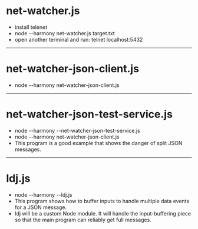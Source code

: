 # net-watcher.js
- install telenet
- node --harmony net-watcher.js target.txt
- open another terminal and run: telnet localhost:5432

-------------------------------------------------------------------------------

# net-watcher-json-client.js
- node --harmony net-watcher-json-client.js

-------------------------------------------------------------------------------

# net-watcher-json-test-service.js
- node --harmony --net-watcher-json-test-service.js
- node --harmony net-watcher-json-client.js
- This program is a good example that shows the danger of split JSON messages.

-------------------------------------------------------------------------------

# ldj.js
- node --harmony --ldj.js
- This program shows how to buffer inputs to handle multiple data events for a JSON message.
- ldj will be a custom Node module.  It will handle the input-buffering piece so that the main program can reliably get full messages.